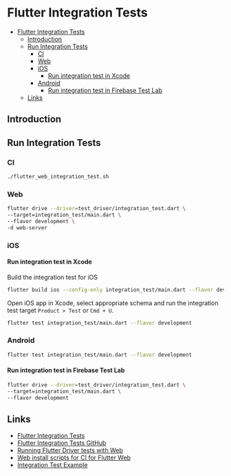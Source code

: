 # Flutter Integration Tests

* [Flutter Integration Tests](#flutter-integration-tests)
  * [Introduction](#introduction)
  * [Run Integration Tests](#run-integration-tests)
    * [CI](#ci)
    * [Web](#web)
    * [iOS](#ios)
      * [Run integration test in Xcode](#run-integration-test-in-xcode)
    * [Android](#android)
      * [Run integration test in Firebase Test Lab](#run-integration-test-in-firebase-test-lab)
  * [Links](#links)

## Introduction

## Run Integration Tests

### CI

```sh
./flutter_web_integration_test.sh
```

### Web

```sh
flutter drive --driver=test_driver/integration_test.dart \
--target=integration_test/main.dart \
--flavor development \
-d web-server
```

### iOS

#### Run integration test in Xcode

Build the integration test for iOS

```sh
flutter build ios --config-only integration_test/main.dart --flavor development
```

Open iOS app in Xcode, select appropriate schema and run the integration test target `Product > Test` or `Cmd + U`.

```sh
flutter test integration_test/main.dart --flavor development
```

### Android

```sh
flutter test integration_test/main.dart --flavor development
```

#### Run integration test in Firebase Test Lab

```sh
flutter drive --driver=test_driver/integration_test.dart \
--target=integration_test/main.dart \
--flavor development
```

## Links

* [Flutter Integration Tests](https://flutter.dev/docs/testing/integration-tests)
* [Flutter Integration Tests GitHub](https://github.com/flutter/flutter/tree/main/packages/integration_test)
* [Running Flutter Driver tests with Web](https://github.com/flutter/flutter/wiki/Running-Flutter-Driver-tests-with-Web)
* [Web install scripts for CI for Flutter Web](https://github.com/flutter/web_installers/tree/master)
* [Integration Test Example](https://github.com/flutter/flutter/tree/main/packages/integration_test/example)
